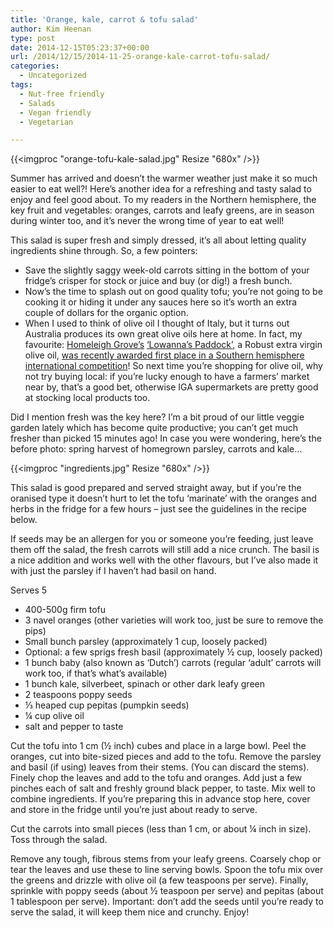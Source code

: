 ```yaml
---
title: 'Orange, kale, carrot & tofu salad'
author: Kim Heenan
type: post
date: 2014-12-15T05:23:37+00:00
url: /2014/12/15/2014-11-25-orange-kale-carrot-tofu-salad/
categories:
  - Uncategorized
tags:
  - Nut-free friendly
  - Salads
  - Vegan friendly
  - Vegetarian

---
```


{{<imgproc "orange-tofu-kale-salad.jpg" Resize "680x" />}}

Summer has arrived and doesn’t the warmer weather just make it so much easier to eat well?! Here’s another idea for a refreshing and tasty salad to enjoy and feel good about. To my readers in the Northern hemisphere, the key fruit and vegetables: oranges, carrots and leafy greens, are in season during winter too, and it’s never the wrong time of year to eat well!

<!--more-->

This salad is super fresh and simply dressed, it’s all about letting quality ingredients shine through. So, a few pointers:

  * Save the slightly saggy week-old carrots sitting in the bottom of your fridge’s crisper for stock or juice and buy (or dig!) a fresh bunch.
  * Now’s the time to splash out on good quality tofu; you’re not going to be cooking it or hiding it under any sauces here so it’s worth an extra couple of dollars for the organic option.
  * When I used to think of olive oil I thought of Italy, but it turns out Australia produces its own great olive oils here at home. In fact, my favourite: [Homeleigh Grove’s][homeleigh-grove] [‘Lowanna’s Paddock’][olive-oil], a Robust extra virgin olive oil, [was recently awarded first place in a Southern hemisphere international competition][olive-award]! So next time you’re shopping for olive oil, why not try buying local: if you’re lucky enough to have a farmers’ market near by, that’s a good bet, otherwise IGA supermarkets are pretty good at stocking local products too.

Did I mention fresh was the key here? I’m a bit proud of our little veggie garden lately which has become quite productive; you can’t get much fresher than picked 15 minutes ago! In case you were wondering, here’s the before photo: spring harvest of homegrown parsley, carrots and kale…

{{<imgproc "ingredients.jpg" Resize "680x" />}}

This salad is good prepared and served straight away, but if you’re the oranised type it doesn’t hurt to let the tofu ‘marinate’ with the oranges and herbs in the fridge for a few hours – just see the guidelines in the recipe below.

If seeds may be an allergen for you or someone you’re feeding, just leave them off the salad, the fresh carrots will still add a nice crunch. The basil is a nice addition and works well with the other flavours, but I’ve also made it with just the parsley if I haven’t had basil on hand.

Serves 5

  * 400-500g firm tofu
  * 3 navel oranges (other varieties will work too, just be sure to remove the pips)
  * Small bunch parsley (approximately 1 cup, loosely packed)
  * Optional: a few sprigs fresh basil (approximately ½ cup, loosely packed)
  * 1 bunch baby (also known as ‘Dutch’) carrots (regular ‘adult’ carrots will work too, if that’s what’s available)
  * 1 bunch kale, silverbeet, spinach or other dark leafy green
  * 2 teaspoons poppy seeds
  * ⅓ heaped cup pepitas (pumpkin seeds)
  * ¼ cup olive oil
  * salt and pepper to taste

Cut the tofu into 1 cm  (½ inch) cubes and place in a large bowl. Peel the oranges, cut into bite-sized pieces and add to the tofu. Remove the parsley and basil (if using) leaves from their stems. (You can discard the stems). Finely chop the leaves and add to the tofu and oranges. Add just a few pinches each of salt and freshly ground black pepper, to taste. Mix well to combine ingredients. If you’re preparing this in advance stop here, cover and store in the fridge until you’re just about ready to serve.

Cut the carrots into small pieces (less than 1 cm, or about ¼ inch in size). Toss through the salad.

Remove any tough, fibrous stems from your leafy greens. Coarsely chop or tear the leaves and use these to line serving bowls. Spoon the tofu mix over the greens and drizzle with olive oil (a few teaspoons per serve). Finally, sprinkle with poppy seeds (about ½ teaspoon per serve) and pepitas (about 1 tablespoon per serve). Important: don’t add the seeds until you’re ready to serve the salad, it will keep them nice and crunchy. Enjoy!
 

 [homeleigh-grove]: http://www.homeleighgroveolives.com.au/index.html
 [olive-oil]: http://www.homeleighgroveolives.com.au/OliveProducts.htm
 [olive-award]: http://www.irvea.org/in-evidenza/nz-sa-2014-awards-ceremony/